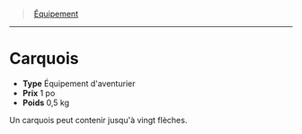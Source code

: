 ﻿---
!Equipment
Type: Équipement d'aventurier
Price: 1 po
Weight: 0,5 kg
Id: equipment_hd.md#carquois
ParentLink: equipment_hd.md#Équipement
Name: Carquois
ParentName: Équipement
NameLevel: 1
---
> [Équipement](hd_equipment.md)

---

# Carquois

- **Type** Équipement d'aventurier
- **Prix** 1 po
- **Poids** 0,5 kg

Un carquois peut contenir jusqu'à vingt flèches.

